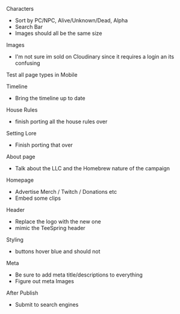 Characters
- Sort by PC/NPC, Alive/Unknown/Dead, Alpha
- Search Bar
- Images should all be the same size

Images
- I'm not sure im sold on Cloudinary since it requires a login an its confusing

Test all page types in Mobile

Timeline
- Bring the timeline up to date 

House Rules
- finish porting all the house rules over

Setting Lore
- Finish porting that over

About page
- Talk about the LLC and the Homebrew nature of the campaign

Homepage
- Advertise Merch / Twitch / Donations etc
- Embed some clips

Header
- Replace the logo with the new one 
- mimic the TeeSpring header 

Styling
- buttons hover blue and should not

Meta
- Be sure to add meta title/descriptions to everything
- Figure out meta Images

After Publish
- Submit to search engines